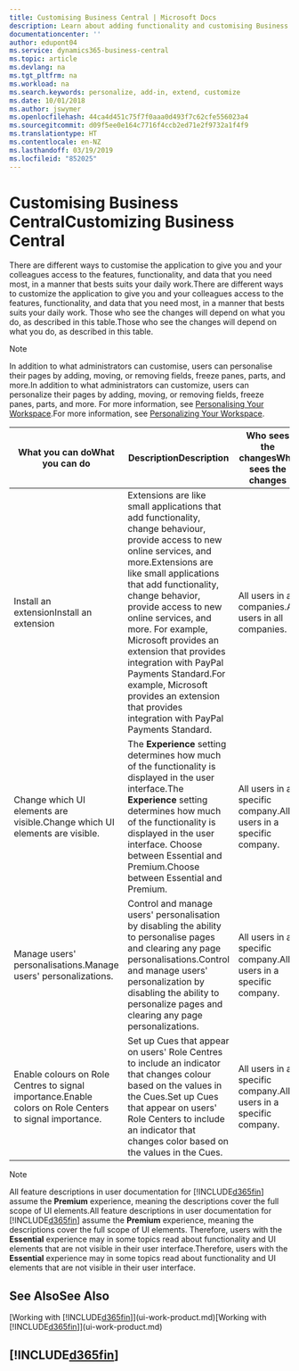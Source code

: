 ```yaml
---
title: Customising Business Central | Microsoft Docs
description: Learn about adding functionality and customising Business Central.
documentationcenter: ''
author: edupont04
ms.service: dynamics365-business-central
ms.topic: article
ms.devlang: na
ms.tgt_pltfrm: na
ms.workload: na
ms.search.keywords: personalize, add-in, extend, customize
ms.date: 10/01/2018
ms.author: jswymer
ms.openlocfilehash: 44ca4d451c75f7f0aaa0d493f7c62cfe556023a4
ms.sourcegitcommit: d09f5ee0e164c7716f4ccb2ed71e2f9732a1f4f9
ms.translationtype: HT
ms.contentlocale: en-NZ
ms.lasthandoff: 03/19/2019
ms.locfileid: "852025"
---
```

# <a name="customizing-business-central"></a><span data-ttu-id="cacf5-103">Customising Business Central</span><span class="sxs-lookup"><span data-stu-id="cacf5-103">Customizing Business Central</span></span>
<span data-ttu-id="cacf5-104">There are different ways to customise the application to give you and your colleagues access to the features, functionality, and data that you need most, in a manner that bests suits your daily work.</span><span class="sxs-lookup"><span data-stu-id="cacf5-104">There are different ways to customize the application to give you and your colleagues access to the features, functionality, and data that you need most, in a manner that bests suits your daily work.</span></span> <span data-ttu-id="cacf5-105">Those who see the changes will depend on what you do, as described in this table.</span><span class="sxs-lookup"><span data-stu-id="cacf5-105">Those who see the changes will depend on what you do, as described in this table.</span></span>

> [!NOTE]
> <span data-ttu-id="cacf5-106">In addition to what administrators can customise, users can personalise their pages by adding, moving, or removing fields, freeze panes, parts, and more.</span><span class="sxs-lookup"><span data-stu-id="cacf5-106">In addition to what administrators can customize, users can personalize their pages by adding, moving, or removing fields, freeze panes, parts, and more.</span></span> <span data-ttu-id="cacf5-107">For more information, see [Personalising Your Workspace](ui-personalization-user.md).</span><span class="sxs-lookup"><span data-stu-id="cacf5-107">For more information, see [Personalizing Your Workspace](ui-personalization-user.md).</span></span>

| <span data-ttu-id="cacf5-108">What you can do</span><span class="sxs-lookup"><span data-stu-id="cacf5-108">What you can do</span></span>    |  <span data-ttu-id="cacf5-109">Description</span><span class="sxs-lookup"><span data-stu-id="cacf5-109">Description</span></span>  |  <span data-ttu-id="cacf5-110">Who sees the changes</span><span class="sxs-lookup"><span data-stu-id="cacf5-110">Who sees the changes</span></span>  |  <span data-ttu-id="cacf5-111">More information</span><span class="sxs-lookup"><span data-stu-id="cacf5-111">More information</span></span>  |
|-----|---------------|---------|-------|
|<span data-ttu-id="cacf5-112">Install an extension</span><span class="sxs-lookup"><span data-stu-id="cacf5-112">Install an extension</span></span>|<span data-ttu-id="cacf5-113">Extensions are like small applications that add functionality, change behaviour, provide access to new online services, and more.</span><span class="sxs-lookup"><span data-stu-id="cacf5-113">Extensions are like small applications that add functionality, change behavior, provide access to new online services, and more.</span></span> <span data-ttu-id="cacf5-114">For example, Microsoft provides an extension that provides integration with PayPal Payments Standard.</span><span class="sxs-lookup"><span data-stu-id="cacf5-114">For example, Microsoft provides an extension that provides integration with PayPal Payments Standard.</span></span>|<span data-ttu-id="cacf5-115">All users in all companies.</span><span class="sxs-lookup"><span data-stu-id="cacf5-115">All users in all companies.</span></span>|[<span data-ttu-id="cacf5-116">Customising Using Extensions</span><span class="sxs-lookup"><span data-stu-id="cacf5-116">Customizing Using Extensions</span></span>](ui-extensions.md)|
|<span data-ttu-id="cacf5-117">Change which UI elements are visible.</span><span class="sxs-lookup"><span data-stu-id="cacf5-117">Change which UI elements are visible.</span></span>|<span data-ttu-id="cacf5-118">The **Experience** setting determines how much of the functionality is displayed in the user interface.</span><span class="sxs-lookup"><span data-stu-id="cacf5-118">The **Experience** setting determines how much of the functionality is displayed in the user interface.</span></span> <span data-ttu-id="cacf5-119">Choose between Essential and Premium.</span><span class="sxs-lookup"><span data-stu-id="cacf5-119">Choose between Essential and Premium.</span></span>|<span data-ttu-id="cacf5-120">All users in a specific company.</span><span class="sxs-lookup"><span data-stu-id="cacf5-120">All users in a specific company.</span></span>|[<span data-ttu-id="cacf5-121">Changing Which Features are Displayed</span><span class="sxs-lookup"><span data-stu-id="cacf5-121">Changing Which Features are Displayed</span></span>](ui-experiences.md)|
|<span data-ttu-id="cacf5-122">Manage users' personalisations.</span><span class="sxs-lookup"><span data-stu-id="cacf5-122">Manage users' personalizations.</span></span>|<span data-ttu-id="cacf5-123">Control and manage users' personalisation by disabling the ability to personalise pages and clearing any page personalisations.</span><span class="sxs-lookup"><span data-stu-id="cacf5-123">Control and manage users' personalization by disabling the ability to personalize pages and clearing any page personalizations.</span></span>|<span data-ttu-id="cacf5-124">All users in a specific company.</span><span class="sxs-lookup"><span data-stu-id="cacf5-124">All users in a specific company.</span></span>|[<span data-ttu-id="cacf5-125">Managing Personalisation as an Administrator</span><span class="sxs-lookup"><span data-stu-id="cacf5-125">Managing Personalization as an Administrator</span></span>](ui-personalization-manage.md)|
|<span data-ttu-id="cacf5-126">Enable colours on Role Centres to signal importance.</span><span class="sxs-lookup"><span data-stu-id="cacf5-126">Enable colors on Role Centers to signal importance.</span></span>|<span data-ttu-id="cacf5-127">Set up Cues that appear on users' Role Centres to include an indicator that changes colour based on the values in the Cues.</span><span class="sxs-lookup"><span data-stu-id="cacf5-127">Set up Cues that appear on users' Role Centers to include an indicator that changes color based on the values in the Cues.</span></span>|<span data-ttu-id="cacf5-128">All users in a specific company.</span><span class="sxs-lookup"><span data-stu-id="cacf5-128">All users in a specific company.</span></span>|[<span data-ttu-id="cacf5-129">Setting Up a Coloured Indicator on Cues</span><span class="sxs-lookup"><span data-stu-id="cacf5-129">Setting Up a Colored Indicator on Cues</span></span>](admin-how-set-up-colored-indicator-on-cues.md)|

> [!NOTE]
> <span data-ttu-id="cacf5-130">All feature descriptions in user documentation for [!INCLUDE[d365fin](includes/d365fin_md.md)] assume the **Premium** experience, meaning the descriptions cover the full scope of UI elements.</span><span class="sxs-lookup"><span data-stu-id="cacf5-130">All feature descriptions in user documentation for [!INCLUDE[d365fin](includes/d365fin_md.md)] assume the **Premium** experience, meaning the descriptions cover the full scope of UI elements.</span></span> <span data-ttu-id="cacf5-131">Therefore, users with the **Essential** experience may in some topics read about functionality and UI elements that are not visible in their user interface.</span><span class="sxs-lookup"><span data-stu-id="cacf5-131">Therefore, users with the **Essential** experience may in some topics read about functionality and UI elements that are not visible in their user interface.</span></span>

## <a name="see-also"></a><span data-ttu-id="cacf5-132">See Also</span><span class="sxs-lookup"><span data-stu-id="cacf5-132">See Also</span></span>
<span data-ttu-id="cacf5-133">[Working with [!INCLUDE[d365fin](includes/d365fin_md.md)]](ui-work-product.md)</span><span class="sxs-lookup"><span data-stu-id="cacf5-133">[Working with [!INCLUDE[d365fin](includes/d365fin_md.md)]](ui-work-product.md)</span></span>  

## [!INCLUDE[d365fin](includes/free_trial_md.md)]  
